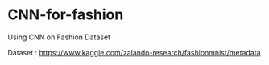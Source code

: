 # CNN-for-fashion
Using CNN on Fashion Dataset

Dataset : https://www.kaggle.com/zalando-research/fashionmnist/metadata
